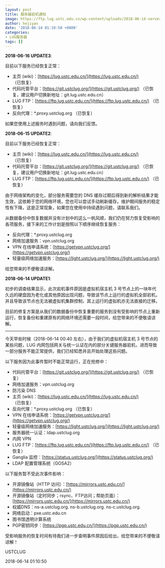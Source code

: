 ```yaml
---
layout: post
title: 服务器宕机通知
image: https://ftp.lug.ustc.edu.cn/wp-content/uploads/2018-06-14-server-down.png
author: hejiyan
date: '2018-06-14 01:10:50 +0800'
categories:
- LUG服务器
tags: []
---
```


**2018-06-16 UPDATE3**:

目前以下服务已经恢复正常：

- 主页 (wiki)：[https://lug.ustc.edu.cn/](https://lug.ustc.edu.cn/) （已恢复）
- 代码托管平台：[https://git.ustclug.org/](https://git.ustclug.org/) （已恢复，建议用户切换新地址：git.lug.ustc.edu.cn）
- LUG FTP：[https://ftp.lug.ustc.edu.cn/](https://ftp.lug.ustc.edu.cn/) （已恢复）
- 反向代理：*.proxy.ustclug.org （已恢复）

如果您使用上述服务时遇到问题，请向我们反馈。

**2018-06-15 UPDATE2**: 

目前以下服务已经恢复正常：

- 主页 (wiki)：[https://lug.ustc.edu.cn/](https://lug.ustc.edu.cn/) （已恢复）
- 代码托管平台：[https://git.ustclug.org/](https://git.ustclug.org/) （已恢复，建议用户切换新地址：git.lug.ustc.edu.cn）
- LUG FTP：[https://ftp.lug.ustc.edu.cn/](https://ftp.lug.ustc.edu.cn/) （已恢复）

由于网络架构的变化，部分服务需要您的 DNS 缓存过期后得到新的解析结果才能生效，这依赖于您的网络环境，您也可以尝试手动刷新缓存。维护期间服务的稳定性有下降，这是正常现象，如果您在使用中持续遇到问题，请联系我们。

从数据备份中恢复数据并没有计划中的这么一帆风顺，我们仍在努力恢复受影响的各项服务，接下来的工作计划是按照以下顺序继续恢复服务：

- 反向代理：*.proxy.ustclug.org
- 网络加速服务：vpn.ustclug.org
- VPN 在线申请系统：[https://getvpn.ustclug.org/](https://getvpn.ustclug.org/)
- 轻量级网络加速服务：[https://light.ustclug.org/](https://light.ustclug.org/)

给您带来的不便敬请谅解。

**2018-06-14 UPDATE1**: 

初步的调查结果显示，此次宕机事件原因是虚拟机宿主机 3 号节点上的一块年代久远的硬盘因为老化或其他原因出现问题，导致该节点上运行的虚拟机全部宕机，并且导致该节点也无法被虚拟机集群控制，其上运行的虚拟机亦无法直接的迁移。

目前的修复方案是从我们的数据备份中恢复重要的服务到没有受影响的节点上重新运行，恢复备份和重建原有的网络环境还需要一段时间，给您带来的不便敬请谅解。

----



今天早些时候（2018-06-14 00:40 左右），由于我们的虚拟机宿主机 3 号节点的某些问题，LUG 内网包括网关与统一认证在内的部分关键服务器宕机，进而导致一部分服务不能正常提供，我们已经知悉并且开始处理这些问题。



以下服务因为此事件暂时不能正常运行，正在抢修中：

- 代码托管平台：[https://git.ustclug.org/](https://git.ustclug.org/) （已恢复）
- 网络加速服务：vpn.ustclug.org
- 防污染 DNS
- 主页 (wiki)：[https://lug.ustc.edu.cn/](https://lug.ustc.edu.cn/) （已恢复）
- 反向代理：*.proxy.ustclug.org （已恢复）
- VPN 在线申请系统：[https://getvpn.ustclug.org/](https://getvpn.ustclug.org/)
- 轻量级网络加速服务：[https://light.ustclug.org/](https://light.ustclug.org/)
- 服务器统一认证：ldap.ustclug.org
- 内网 VPN
- LUG FTP：[https://ftp.lug.ustc.edu.cn/](https://ftp.lug.ustc.edu.cn/) （已恢复）
- Ganglia 监控：[https://status.ustclug.org/](https://status.ustclug.org/)
- LDAP 配置管理系统（GOSA2）


以下服务暂不受此次事件影响：

- 开源镜像站（HTTP 访问）：[https://mirrors.ustc.edu.cn/](https://mirrors.ustc.edu.cn/)
- 开源镜像站（定时同步；rsync、FTP访问；帮助页面）：[https://mirrors.ustc.edu.cn/](https://mirrors.ustc.edu.cn/)
- 权威DNS：ns-a.ustclug.org. ns-b.ustclug.org. ns-c.ustclug.org.
- 网络启动：pxe.ustc.edu.cn
- 图书馆透明计算系统
- PGP密钥同步：[https://pgp.ustc.edu.cn/](https://pgp.ustc.edu.cn/)


受影响服务的恢复时间有待我们进一步查明事件原因后给出，给您带来的不便敬请谅解！



USTCLUG

2018-06-14 01:10:50
